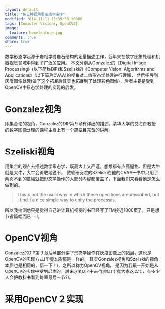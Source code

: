 ```yaml
---
layout: default
title: "用三种视角看形态学操作"
modified: 2014-11-11 19:39:58 +0800
tags: [Computer Visions, OpenCV2]
image:
  feature: homefeature.jpg
comments: true
share: true
---
```


数学形态学起源于岩相学对岩石结构的定量描述工作，近年来在数字图象处理和机器视觉领域中得到了广泛的应用。
本文分别从Gonzalez的《Digital Image Processing》(以下简称DIP)和Szeliski的《Computer Vision: Algorithms and Applications》(以下简称CVAA)的视角对二值形态学处理进行理解，
然后拓展到灰度图像处理(做了这个拓展后其实也拓展到了处理彩色图像)，后者主要是受到OpenCV中形态学处理的实现的启发。

# Gonzalez视角

即集合论的视角，Gonzalez的DIP第９章有详细的描述，清华大学的艾海舟教授的数字图像处理的课程主页上有一个简要且完备的[讲解](http://media.cs.tsinghua.edu.cn/~ahz/digitalimageprocess/chapter08/chapt08_ahz.htm)。

# Szeliski视角

用集合的观点去描述数学形态学，既高大上又严谨，想想都有点高逼格。但是大牛就是大牛，大牛会勇敢地说不，
微软研究院的Szeliski在他的CVAA一书中只用了两页不到的篇幅就把形态学操作的大部分内容都覆盖了，下面我们来看看他是怎么做到的。

> This is not the usual way in which these operations are described, but I find it a nice simple way to unify the processes.

所以我揣测他只是觉得自己讲计算机视觉的书已经写了TM接近1000页了，只是想节省篇幅而已==!。

# OpenCV视角

Gonzalez的DIP第９章后半部分讲了形态学操作在灰度图像上的拓展，这也是OpenCV的实现方式(毕竟本质都是一样的，
其实Gonzalez视角和Szaliski的视角本质也是相同的，悟一下！)，之所以称为OpenCV视角，
是因为我最一开始是从OpenCV的实现中受到启发的，后来才到DIP中进行验证(毕竟大家这么忙，有多少人会把教科书看到每章最后一节?)。

# 采用OpenCV２实现
